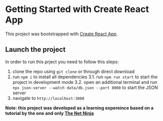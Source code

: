# Getting Started with Create React App

This project was bootstrapped with [Create React App](https://github.com/facebook/create-react-app).

## Launch the project

In order to run this prject you need to follow this steps:

1. clone the repo using `git clone` or through direct download
2. run `npm i` to install all dependencies
   3.1. run `npm run start` to start the project in development mode
   3.2. open an additional terminal and run `npx json-server --watch data/db.json --port 8000` to start the JSON server
3. navigate to `http://localhost:3000`

**Note: this project was developed as a learning expereince based on a tutorial by the one and only [The Net Ninja](https://www.youtube.com/playlist?list=PL4cUxeGkcC9gZD-Tvwfod2gaISzfRiP9d)**
